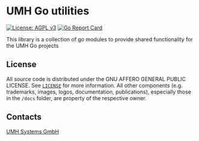# UMH Go utilities

[![License: AGPL v3](https://img.shields.io/badge/License-AGPL%20v3-blue.svg)](https://www.gnu.org/licenses/agpl-3.0)
[![Go Report Card](https://goreportcard.com/badge/github.com/united-manufacturing-hub/umh-lib)](https://goreportcard.com/report/github.com/united-manufacturing-hub/umh-utils)

This library is a collection of go modules to provide shared functionality for the UMH Go projects

<!-- LICENSE -->
## License

All source code is distributed under the GNU AFFERO GENERAL PUBLIC LICENSE. See [`LICENSE`](LICENSE) for more information. All other components (e.g. trademarks, images, logos, documentation, publications), especially those in the `/docs` folder, are property of the respective owner.

<!-- CONTACT -->
## Contacts

[UMH Systems GmbH](https://www.umh.app)